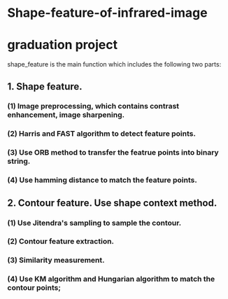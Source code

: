 # Shape-feature-of-infrared-image
graduation project
=
shape_feature is the main function which includes the following two parts:
## 1. Shape feature.   
   ### (1) Image preprocessing, which contains contrast enhancement, image sharpening.   
   ### (2) Harris and FAST algorithm to detect feature points.   
   ### (3) Use ORB method to transfer the featrue points into binary string.  
   ### (4) Use hamming distance to match the feature points.  
## 2. Contour feature. Use shape context method.  
   ### (1) Use Jitendra's sampling to sample the contour.  
   ### (2) Contour feature extraction.  
   ### (3) Similarity measurement.  
   ### (4) Use KM algorithm and Hungarian algorithm to match the contour points;  
